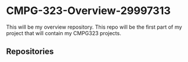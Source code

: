 # CMPG-323-Overview-29997313
This will be my overview repository. This repo will be the first part of my project that will contain my CMPG323 projects.

## Repositories
